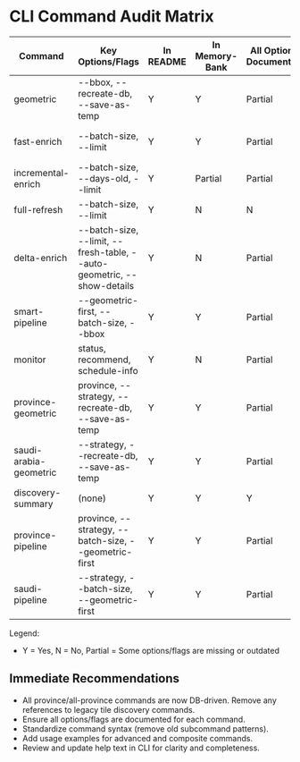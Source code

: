 # CLI Command Audit Matrix

| Command                  | Key Options/Flags                                              | In README | In Memory-Bank | All Options Documented | Notes                                    |
|--------------------------|---------------------------------------------------------------|-----------|---------------|-----------------------|------------------------------------------|
| geometric                | --bbox, --recreate-db, --save-as-temp                         | Y         | Y             | Partial               | --save-as-temp rarely documented         |
| fast-enrich              | --batch-size, --limit                                         | Y         | Y             | Partial               | --batch-size sometimes missing           |
| incremental-enrich       | --batch-size, --days-old, --limit                             | Y         | Partial       | Partial               | --days-old sometimes missing             |
| full-refresh             | --batch-size, --limit                                         | Y         | N             | N                     | Not in memory-bank                       |
| delta-enrich             | --batch-size, --limit, --fresh-table, --auto-geometric, --show-details | Y         | N             | Partial               | --show-details, --fresh-table missing    |
| smart-pipeline           | --geometric-first, --batch-size, --bbox                       | Y         | Y             | Partial               | DB-driven orchestration now standard     |
| monitor                  | status, recommend, schedule-info                              | Y         | N             | Partial               | Only status/recommend in memory-bank     |
| province-geometric       | province, --strategy, --recreate-db, --save-as-temp           | Y         | Y             | Partial               | DB-driven, province-wide runs supported  |
| saudi-arabia-geometric   | --strategy, --recreate-db, --save-as-temp                     | Y         | Y             | Partial               | DB-driven, all-province runs supported   |
| discovery-summary        | (none)                                                        | Y         | Y             | Y                     | DB-driven summary                        |
| province-pipeline        | province, --strategy, --batch-size, --geometric-first         | Y         | Y             | Partial               | DB-driven, province-wide runs supported  |
| saudi-pipeline           | --strategy, --batch-size, --geometric-first                   | Y         | Y             | Partial               | DB-driven, all-province runs supported   |

Legend:
- Y = Yes, N = No, Partial = Some options/flags are missing or outdated

## Immediate Recommendations
- All province/all-province commands are now DB-driven. Remove any references to legacy tile discovery commands.
- Ensure all options/flags are documented for each command.
- Standardize command syntax (remove old subcommand patterns).
- Add usage examples for advanced and composite commands.
- Review and update help text in CLI for clarity and completeness. 